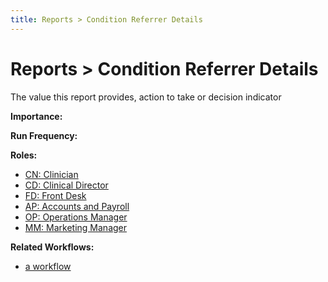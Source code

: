 ```yaml
---
title: Reports > Condition Referrer Details
---
```


# Reports > Condition Referrer Details

The value this report provides, action to take or decision indicator

**Importance:**

**Run Frequency:**

**Roles:**

- [CN: Clinician](/roles/clinician.md)
- [CD: Clinical Director](/roles/clinical-director.md)
- [FD: Front Desk](/roles/frontdesk-sales.md)
- [AP: Accounts and Payroll](/roles/accounts-and-payroll.md)
- [OP: Operations Manager](/roles/operations-manager.md)
- [MM: Marketing Manager](/roles/marketing-manager.md)

**Related Workflows:**

- [a workflow](/features/workflows/)
